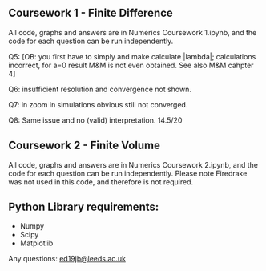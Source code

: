 ## Coursework 1 - Finite Difference

All code, graphs and answers are in Numerics Coursework 1.ipynb, and the code for each question can be run independently.

Q5:
[OB: you first have to simply and make calculate |lambda|; calculations incorrect, for a=0 result M&M is not even obtained. See also M&M cahpter 4]

Q6: insufficient resolution and convergence not shown.

Q7: in zoom in simulations obvious still not converged.

Q8: Same issue and no (valid) interpretation. 14.5/20

## Coursework 2 - Finite Volume

All code, graphs and answers are in Numerics Coursework 2.ipynb, and the code for each question can be run independently.
Please note Firedrake was not used in this code, and therefore is not required.

## Python Library requirements:
- Numpy
- Scipy
- Matplotlib

Any questions: ed19jb@leeds.ac.uk

